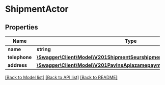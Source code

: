 # ShipmentActor

## Properties
Name | Type | Description | Notes
------------ | ------------- | ------------- | -------------
**name** | **string** |  | [optional] 
**telephone** | [**\Swagger\Client\Model\V201ShipmentSeurshipmentsSenderTelephone**](V201ShipmentSeurshipmentsSenderTelephone.md) |  | [optional] 
**address** | [**\Swagger\Client\Model\V201PayInsAplazamepaymentswebCustomerAddress**](V201PayInsAplazamepaymentswebCustomerAddress.md) |  | [optional] 

[[Back to Model list]](../README.md#documentation-for-models) [[Back to API list]](../README.md#documentation-for-api-endpoints) [[Back to README]](../README.md)


